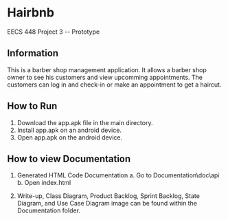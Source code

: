 # Hairbnb

EECS 448 Project 3 -- Prototype

## Information

This is a barber shop management application. It allows a barber shop owner to see his customers and view upcomming appointments. The customers can log in and check-in or make an appointment to get a haircut.

## How to Run

1. Download the app.apk file in the main directory.
2. Install app.apk on an android device.
3. Open app.apk on the android device.


## How to view Documentation

1. Generated HTML Code Documentation
	a. Go to Documentation\doc\api\
	b. Open index.html

2. Write-up, Class Diagram, Product Backlog, Sprint Backlog, State Diagram,
	and Use Case Diagram image can be found within the Documentation folder.